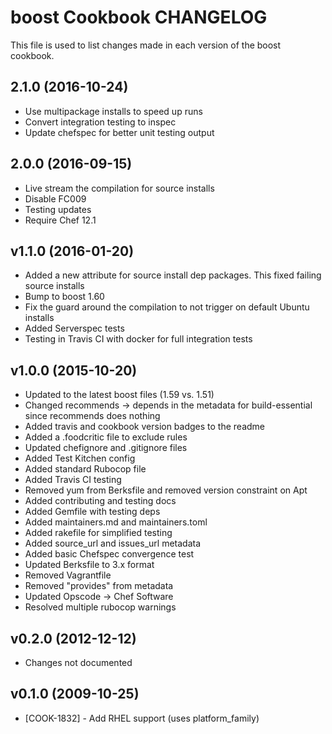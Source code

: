 # boost Cookbook CHANGELOG
This file is used to list changes made in each version of the boost cookbook.

## 2.1.0 (2016-10-24)
- Use multipackage installs to speed up runs
- Convert integration testing to inspec
- Update chefspec for better unit testing output

## 2.0.0 (2016-09-15)
- Live stream the compilation for source installs
- Disable FC009
- Testing updates
- Require Chef 12.1

## v1.1.0 (2016-01-20)
- Added a new attribute for source install dep packages. This fixed failing source installs
- Bump to boost 1.60
- Fix the guard around the compilation to not trigger on default Ubuntu installs
- Added Serverspec tests
- Testing in Travis CI with docker for full integration tests

## v1.0.0 (2015-10-20)
- Updated to the latest boost files (1.59 vs. 1.51)
- Changed recommends -> depends in the metadata for build-essential since recommends does nothing
- Added travis and cookbook version badges to the readme
- Added a .foodcritic file to exclude rules
- Updated chefignore and .gitignore files
- Added Test Kitchen config
- Added standard Rubocop file
- Added Travis CI testing
- Removed yum from Berksfile and removed version constraint on Apt
- Added contributing and testing docs
- Added Gemfile with testing deps
- Added maintainers.md and maintainers.toml
- Added rakefile for simplified testing
- Added source_url and issues_url metadata
- Added basic Chefspec convergence test
- Updated Berksfile to 3.x format
- Removed Vagrantfile
- Removed "provides" from metadata
- Updated Opscode -> Chef Software
- Resolved multiple rubocop warnings

## v0.2.0 (2012-12-12)
- Changes not documented

## v0.1.0 (2009-10-25)
- [COOK-1832] - Add RHEL support (uses platform_family)
